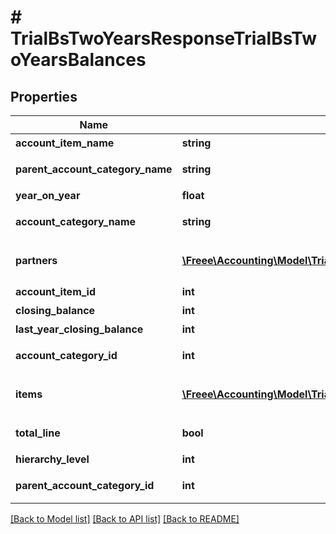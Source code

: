 # # TrialBsTwoYearsResponseTrialBsTwoYearsBalances

## Properties

Name | Type | Description | Notes
------------ | ------------- | ------------- | -------------
**account_item_name** | **string** | 勘定科目名(勘定科目の時のみ含まれる) | [optional] 
**parent_account_category_name** | **string** | 上位勘定科目カテゴリー名(上層が存在する場合含まれる) | [optional] 
**year_on_year** | **float** | 前年比 | [optional] 
**account_category_name** | **string** | 勘定科目カテゴリー名(勘定科目カテゴリーの時のみ含まれる) | [optional] 
**partners** | [**\Freee\Accounting\Model\TrialBsTwoYearsResponseTrialBsTwoYearsPartners[]**](TrialBsTwoYearsResponseTrialBsTwoYearsPartners.md) | breakdown_display_type:partner, account_item_display_type:account_item指定時のみ含まれる | [optional] 
**account_item_id** | **int** | 勘定科目ID(勘定科目の時のみ含まれる) | [optional] 
**closing_balance** | **int** | 期末残高 | [optional] 
**last_year_closing_balance** | **int** | 前年度期末残高 | [optional] 
**account_category_id** | **int** | 勘定科目カテゴリーID(勘定科目カテゴリーの時のみ含まれる) | [optional] 
**items** | [**\Freee\Accounting\Model\TrialBsTwoYearsResponseTrialBsTwoYearsItems[]**](TrialBsTwoYearsResponseTrialBsTwoYearsItems.md) | breakdown_display_type:item, account_item_display_type:account_item指定時のみ含まれる | [optional] 
**total_line** | **bool** | 合計行(勘定科目カテゴリー名の時のみ含まれる) | [optional] 
**hierarchy_level** | **int** | 階層レベル | [optional] 
**parent_account_category_id** | **int** | 上位科目カテゴリーID(上層が存在する場合含まれる) | [optional] 

[[Back to Model list]](../../README.md#documentation-for-models) [[Back to API list]](../../README.md#documentation-for-api-endpoints) [[Back to README]](../../README.md)


